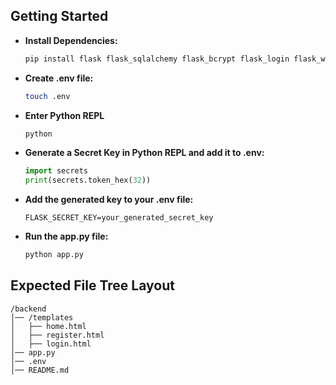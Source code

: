 ## Getting Started

- **Install Dependencies:**

  ```sh
  pip install flask flask_sqlalchemy flask_bcrypt flask_login flask_wtf wtforms

- **Create .env file:**
  ```sh
  touch .env

- **Enter Python REPL**
  ```sh
  python

- **Generate a Secret Key in Python REPL and add it to .env:**
  ```python
  import secrets
  print(secrets.token_hex(32))

- **Add the generated key to your .env file:**
  ```env
  FLASK_SECRET_KEY=your_generated_secret_key

- **Run the app.py file:**
  ```sh
  python app.py

## Expected File Tree Layout
  ```
  /backend
│── /templates
│   ├── home.html
│   ├── register.html
│   ├── login.html
│── app.py
│── .env
│── README.md
